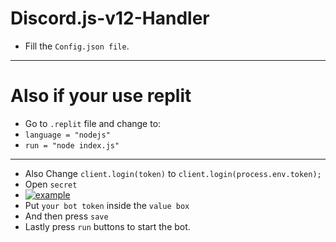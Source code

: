 # Discord.js-v12-Handler

- Fill the `Config.json file`.

---

# Also if your use replit
- Go to `.replit` file and change to:
- `language = "nodejs"`
- `run = "node index.js"`
---
- Also Change `client.login(token)` to `client.login(process.env.token);`
- Open `secret`
- [![example](https://cdn.discordapp.com/attachments/853617109560328192/922205086665572402/unknown.jpg)](https://cdn.discordapp.com/attachments/853617109560328192/922205086665572402/unknown.jpg)
- Put `your bot token` inside the `value box`
- And then press `save`
- Lastly press `run` buttons to start the bot.

